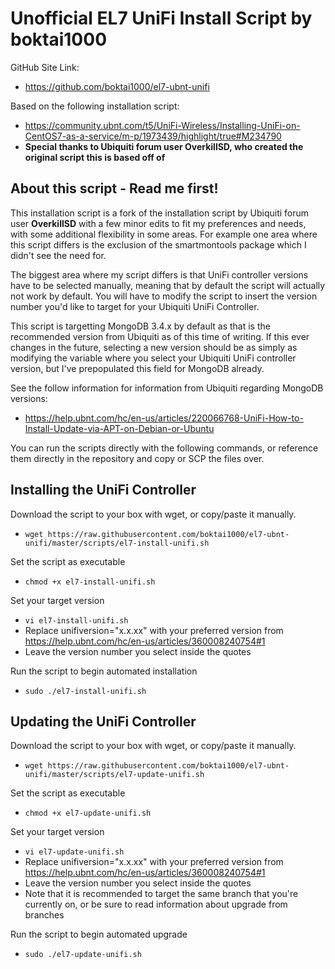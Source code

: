 # Unofficial EL7 UniFi Install Script by boktai1000
GitHub Site Link:
* https://github.com/boktai1000/el7-ubnt-unifi

Based on the following installation script:
* https://community.ubnt.com/t5/UniFi-Wireless/Installing-UniFi-on-CentOS7-as-a-service/m-p/1973439/highlight/true#M234790 
* **Special thanks to Ubiquiti forum user OverkillSD, who created the original script this is based off of** 

## About this script - Read me first!

This installation script is a fork of the installation script by Ubiquiti forum user **OverkillSD** with a few minor edits to fit my preferences and needs, with some additional flexibility in some areas. For example one area where this script differs is the exclusion of the smartmontools package which I didn't see the need for.

The biggest area where my script differs is that UniFi controller versions have to be selected manually, meaning that by default the script will actually not work by default. You will have to modify the script to insert the version number you'd like to target for your Ubiquiti UniFi Controller.

This script is targetting MongoDB 3.4.x by default as that is the recommended version from Ubiquiti as of this time of writing. If this ever changes in the future, selecting a new version should be as simply as modifying the variable where you select your Ubiquiti UniFi controller version, but I've prepopulated this field for MongoDB already. 

See the follow information for information from Ubiquiti regarding MongoDB versions:
* https://help.ubnt.com/hc/en-us/articles/220066768-UniFi-How-to-Install-Update-via-APT-on-Debian-or-Ubuntu

You can run the scripts directly with the following commands, or reference them directly in the repository and copy or SCP the files over.

## Installing the UniFi Controller

Download the script to your box with wget, or copy/paste it manually.
* `wget https://raw.githubusercontent.com/boktai1000/el7-ubnt-unifi/master/scripts/el7-install-unifi.sh`

Set the script as executable
* `chmod +x el7-install-unifi.sh`

Set your target version
* `vi el7-install-unifi.sh`
* Replace unifiversion="x.x.xx" with your preferred version from https://help.ubnt.com/hc/en-us/articles/360008240754#1 
* Leave the version number you select inside the quotes

Run the script to begin automated installation
* `sudo ./el7-install-unifi.sh`

## Updating the UniFi Controller

Download the script to your box with wget, or copy/paste it manually.
* `wget https://raw.githubusercontent.com/boktai1000/el7-ubnt-unifi/master/scripts/el7-update-unifi.sh`

Set the script as executable
* `chmod +x el7-update-unifi.sh`

Set your target version
* `vi el7-update-unifi.sh`
* Replace unifiversion="x.x.xx" with your preferred version from https://help.ubnt.com/hc/en-us/articles/360008240754#1 
* Leave the version number you select inside the quotes
* Note that it is recommended to target the same branch that you're currently on, or be sure to read information about upgrade from branches

Run the script to begin automated upgrade
* `sudo ./el7-update-unifi.sh`
